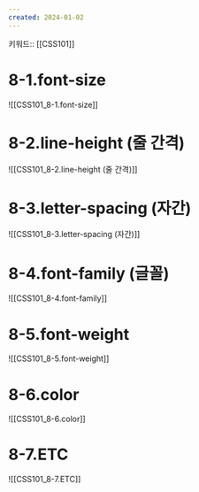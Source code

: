 ```yaml
---
created: 2024-01-02
---
```

키워드:: [[CSS101]]

# 8-1.font-size

![[CSS101_8-1.font-size]]

# 8-2.line-height (줄 간격)

![[CSS101_8-2.line-height (줄 간격)]]

# 8-3.letter-spacing (자간)

![[CSS101_8-3.letter-spacing (자간)]]

# 8-4.font-family (글꼴)

![[CSS101_8-4.font-family]]

# 8-5.font-weight

![[CSS101_8-5.font-weight]]

# 8-6.color

![[CSS101_8-6.color]]

# 8-7.ETC

![[CSS101_8-7.ETC]]